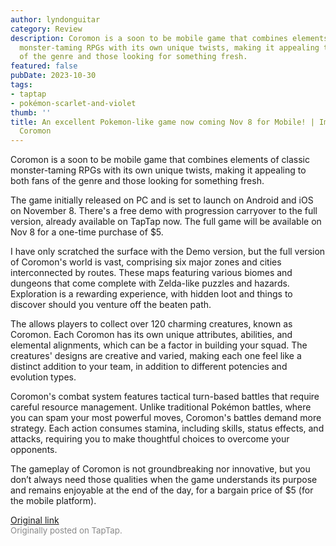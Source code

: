 ```yaml
---
author: lyndonguitar
category: Review
description: Coromon is a soon to be mobile game that combines elements of classic
  monster-taming RPGs with its own unique twists, making it appealing to both fans
  of the genre and those looking for something fresh.
featured: false
pubDate: 2023-10-30
tags:
- taptap
- pokémon-scarlet-and-violet
thumb: ''
title: An excellent Pokemon-like game now coming Nov 8 for Mobile! | Impressions -
  Coromon
---
```


Coromon is a soon to be mobile game that combines elements of classic monster-taming RPGs with its own unique twists, making it appealing to both fans of the genre and those looking for something fresh.

The game initially released on PC and is set to launch on Android and iOS on November 8. There's a free demo with progression carryover to the full version, already available on TapTap now. The full game will be available on Nov 8 for a one-time purchase of $5.

I have only scratched the surface with the Demo version, but the full version of Coromon's world is vast, comprising six major zones and cities interconnected by routes. These maps featuring various biomes and dungeons that come complete with Zelda-like puzzles and hazards. Exploration is a rewarding experience, with hidden loot and things to discover should you venture off the beaten path.

The allows players to collect over 120 charming creatures, known as Coromon. Each Coromon has its own unique attributes, abilities, and elemental alignments, which can be a factor in building your squad. The creatures' designs are creative and varied, making each one feel like a distinct addition to your team, in addition to different potencies and evolution types.

Coromon's combat system features tactical turn-based battles that require careful resource management. Unlike traditional Pokémon battles, where you can spam your most powerful moves, Coromon's battles demand more strategy. Each action consumes stamina, including skills, status effects, and attacks, requiring you to make thoughtful choices to overcome your opponents.

The gameplay of Coromon is not groundbreaking nor innovative, but you don’t always need those qualities when the game understands its purpose and remains enjoyable at the end of the day, for a bargain price of $5 (for the mobile platform).

[Original link](https://www.taptap.io/post/6491804)<br><span style="font-size: 0.95em; color: #888;">Originally posted on TapTap.</span>